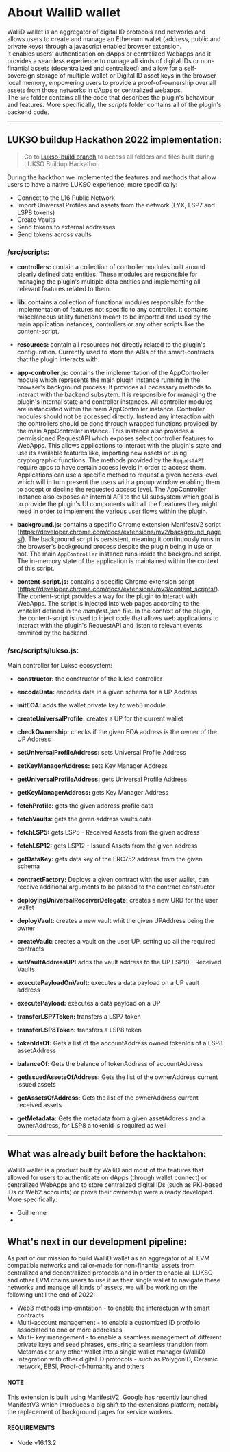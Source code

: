 # About WalliD wallet

WalliD wallet is an aggregator of digital ID protocols and networks and allows users to create and manage an Ethereum wallet (address, public and private keys) through a javascript enabled browser extension. <br>
It enables users' authentication on dApps or centralized Webapps and it provides a seamless experience to manage all kinds of digital IDs or non-finantial assets (decentralized and centralized) and allow for a self-sovereign storage of multiple wallet or Digital ID asset keys in the browser local memory, empowering users to provide a proof-of-ownership over all assets from those networks in dApps or centralized webapps.<br> 
The `src` folder contains all the code that describes the plugin's behaviour and features. More specifically, the *scripts* folder contains all of the plugin's backend code. 

---

## LUKSO buildup Hackathon 2022 implementation:
> Go to [Lukso-build branch](https://github.com/walliDprotocol/WalliD-Wallet/tree/lukso-build) to access all folders and files built during LUKSO Buildup Hackathon

During the hackthon we implemented the features and methods that allow users to have a native LUKSO experience, more specifically:

- Connect to the L16 Public Network
- Import Universal Profiles and assets from the network (LYX, LSP7 and LSP8 tokens)
- Create Vaults
- Send tokens to external addresses
- Send tokens across vaults

### /src/scripts:
* **controllers:** contain a collection of controller modules built around clearly defined data entities. These modules are responsible for managing the plugin's multiple data entities and implementing all relevant features related to them.

* **lib:** contains a collection of functional modules responsible for the implementation of features not specific to any controller. It contains miscelaneous utility functions meant to be imported and used by the main application instances, controllers or any other scripts like the content-script.  
* **resources:** contain all resources not directly related to the plugin's configuration. Currently used to store the ABIs of the smart-contracts that the plugin interacts with.

* **app-controller.js:** contains the implementation of the AppController module which represents the main plugin instance running in the browser's background process. It provides all necessary methods to interact with the backend subsytem. It is responsible for managing the plugin's internal state and controller instances. 
All controller modules are instanciated within the main AppController instance. Controller modules should not be accessed directly. Instead any interaction with the controllers should be done through wrapped functions provided by the main AppController instance. 
This instance also provides a permissioned RequestAPI which exposes select controller features to WebApps. This allows applications to interact with the plugin's state and use its available features like, importing new assets or using cryptographic functions. The methods provided by the `RequestAPI` require apps to have certain access levels in order to access them. Applications can use a specific method to request a given access level, which will in turn present the users with a popup window enabling them to accept or decline the requested access level. 
The AppController instance also exposes an internal API to the UI subsystem which goal is to provide the plugin's UI components with all the fueatures they might need in order to implement the various user flows within the plugin.

* **background.js:** contains a specific Chrome extension ManifestV2 script (https://developer.chrome.com/docs/extensions/mv2/background_pages/).
The background script is persistent, meaning it continuously runs in the browser's background process despite the plugin being in use or not. The main `AppController` instance runs inside the background script. The in-memory state of the application is maintained within the context of this script.

* **content-script.js:** contains a specific Chrome extension script (https://developer.chrome.com/docs/extensions/mv3/content_scripts/).
The content-script provides a way for the plugin to interact with WebApps. The script is injected into web pages according to the whitelist defined in the *manifest.json* file. In the context of the plugin, the content-script is used to inject code that allows web applications to interact with the plugin's RequestAPI and listen to relevant events emmited by the backend. 

### /src/scripts/lukso.js:

  Main controller for Lukso ecosystem:

  - **constructor:** the constructor of the lukso controller
  
  - **encodeData:** encodes data in a given schema for a UP Address
  
  - **initEOA:** adds the wallet private key to web3 module
  
  - **createUniversalProfile:** creates a UP for the current wallet
  
  - **checkOwnership:** checks if the given EOA address is the owner of the UP Address
  
  - **setUniversalProfileAddress:** sets Universal Profile Address
  
  - **setKeyManagerAddress:** sets Key Manager Address
  
  - **getUniversalProfileAddress:** gets Universal Profile Address
  
  - **getKeyManagerAddress:** gets Key Manager Address
  
  - **fetchProfile:** gets the given address profile data
  
  - **fetchVaults:** gets the given address vaults  data
  
  - **fetchLSP5:** gets LSP5 - Received Assets from the given address
  
  - **fetchLSP12:** gets LSP12 - Issued Assets from the given address
  
  - **getDataKey:** gets data key of the ERC752 address from the given schema
  
  - **contractFactory:** Deploys a given contract with the user wallet, can receive additional arguments to be passed to the contract constructor
  
  - **deployingUniversalReceiverDelegate:** creates a new URD for the user wallet
  
  - **deployVault:** creates a new vault whit the given UPAddress being the owner 
  
  - **createVault:** creates a vault on the user UP, setting up all the required contracts 
  
  - **setVaultAddressUP:**  adds the vault address to the UP LSP10 - Received Vaults
  
  - **executePayloadOnVault:** executes a data payload on a UP vault address
  
  - **executePayload:** executes a data payload on a UP 
  
  - **transferLSP7Token:** transfers a LSP7 token
  
  - **transferLSP8Token:** transfers a LSP8 token
  
  - **tokenIdsOf:** Gets a list of the accountAddress owned tokenIds of a LSP8 assetAddress

  - **balanceOf:** Gets the balance of tokenAddress of accountAddress

  - **getIssuedAssetsOfAddress:** Gets the list of the ownerAddress current issued assets

  - **getAssetsOfAddress:** Gets the list of the ownerAddress current received assets

  - **getMetadata:** Gets the metadata from a given assetAddress and a ownerAddress, for LSP8 a tokenId is required as well
---

## What was already built before the hacktahon:

WalliD wallet is a product built by WalliD and most of the features that allowed for users to authenticate on dApps (through wallet connect) or centralized WebApps and to store centralized digital IDs (such as PKI-based IDs or Web2 accounts) or prove their ownership were already developed. More specifically:

- Guilherme
- 

## What's next in our development pipeline:

As part of our mission to build WalliD wallet as an aggregator of all EVM compatible networks and tailor-made for non-finantial assets from centralized and decentralized protocols and in order to enable all LUKSO and other EVM chains users to use it as their single wallet to navigate these networks and manage all kinds of assets, we will be working on the following until the end of 2022:

- Web3 methods implemntation - to enable the interactuon with smart contracts
- Multi-account management - to enable a customized ID protfolio associated to one or more addresses
- Multi- key management - to enable a seamless management of different private keys and seed phrases, ensuring a seamless transition from Metamask or any other wallet into a single wallet manager (WalliD)
- Integration with other digital ID protocols - such as PolygonID, Ceramic network, EBSI, Proof-of-humanity and others


#### NOTE

This extension is built using ManifestV2. Google has recently launched ManifestV3 which introduces a big shift to the extensions platform, notably the replacement of background pages for service workers.

#### REQUIREMENTS

- Node v16.13.2
